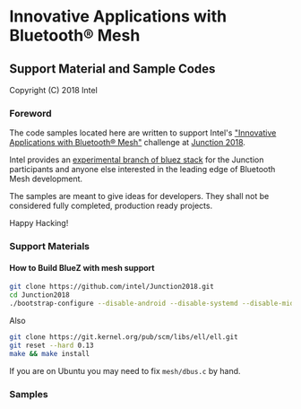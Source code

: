 # Innovative Applications with Bluetooth® Mesh

## Support Material and Sample Codes

Copyright (C) 2018 Intel

### Foreword

The code samples located here are written to support Intel's ["Innovative
Applications with Bluetooth® Mesh"](https://2018.hackjunction.com/challenges/applications-with-bluetooth-mesh)
challenge at [Junction 2018](https://2018.hackjunction.com/).

Intel provides an [experimental branch of bluez stack](https://github.com/intel/Junction2018/tree/master)
for the Junction participants and anyone else interested in the leading edge of
Bluetooth Mesh development.

The samples are meant to give ideas for developers. They shall not be considered
fully completed, production ready projects.

Happy Hacking!

### Support Materials

#### How to Build BlueZ with mesh support

```bash
git clone https://github.com/intel/Junction2018.git
cd Junction2018
./bootstrap-configure --disable-android --disable-systemd --disable-midi --disable-obex --disable-avrcp --disable-cups --disable-network --disable-a2dp --disable-hid --disable-hog
```

Also 
```bash
git clone https://git.kernel.org/pub/scm/libs/ell/ell.git
git reset --hard 0.13
make && make install
```

If you are on Ubuntu you may need to fix `mesh/dbus.c` by hand.

### Samples



